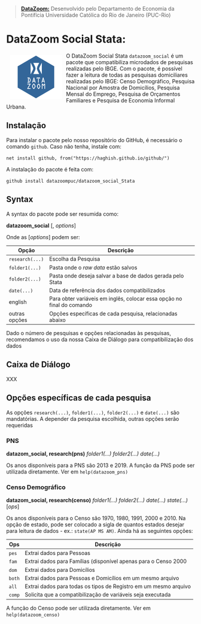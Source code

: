 > <a href="http://www.econ.puc-rio.br/datazoom/">__DataZoom:__</a> Desenvolvido pelo Departamento de Economia da Pontifícia Universidade Católica do Rio de Janeiro (PUC-Rio)

# DataZoom Social Stata: 

<!-- badges: start -->
<!-- badges: end -->

<a href="https://github.com/datazoompuc/datazoom_social_Stata"><img src="https://github.com/datazoompuc/datazoom_social_Stata/raw/master/logo.png" align="left" width="140" hspace="10" vspace="6"></a>

O DataZoom Social Stata `datazoom_social` é um pacote que compatibiliza microdados de pesquisas realizadas pelo IBGE. Com o pacote, é possível fazer a leitura de todas as pesquisas domiciliares realizadas pelo IBGE: Censo Demográfico, Pesquisa Nacional por Amostra de Domicílios, Pesquisa Mensal do Emprego, Pesquisa de Orçamentos Familiares e Pesquisa de Economia Informal Urbana.

## Instalação

Para instalar o pacote pelo nosso repositório do GitHub, é necessário o comando `github`. Caso não tenha, instale com:

```
net install github, from("https://haghish.github.io/github/")
```

A instalação do pacote é feita com:

```
github install datazoompuc/datazoom_social_Stata
```

## Syntax

A syntax do pacote pode ser resumida como:

__datazoom_social__ [, *options*]

Onde as [*options*] podem ser:

| Opção             | Descrição                                                               |
|-------------------|-------------------------------------------------------------------------|
| `research(...)`   | Escolha da Pesquisa                                                     |
| `folder1(...)`    | Pasta onde o *raw data* estão salvos                                    |
| `folder2(...)`    | Pasta onde deseja salvar a base de dados gerada pelo Stata              |
| `date(...)`       | Data de referência dos dados compatibilizados                           |
| english           | Para obter variáveis em inglês, colocar essa opção no final do comando  |
| outras opções     | Opções específicas de cada pesquisa, relacionadas abaixo                |

Dado o número de pesquisas e opções relacionadas às pesquisas, recomendamos o uso da nossa Caixa de Diálogo para compatibilização dos dados

## Caixa de Diálogo

XXX

## Opções específicas de cada pesquisa

As opções `research(...)`, `folder1(...)`, `folder2(...)` e `date(...)` são mandatórias. A depender da pesquisa escolhida, outras opções serão requeridas

### PNS

__datazom_social, research(pns)__ *folder1(...) folder2(...) date(...)*

Os anos disponíveis para a PNS são 2013 e 2019. A função da PNS pode ser utilizada diretamente. Ver em `help(datazoom_pns)`

### Censo Demográfico

__datazom_social, research(censo)__ *folder1(...) folder2(...) date(...) state(...)* [*ops*]

Os anos disponíveis para o Censo são 1970, 1980, 1991, 2000 e 2010. Na opção de estado, pode ser colocado a sigla de quantos estados desejar para leitura de dados - ex.: `state(AP MS AM)`. Ainda há as seguintes opções:

| Ops               | Descrição                                                               |
|-------------------|-------------------------------------------------------------------------|
| `pes`             | Extrai dados para Pessoas                                               |
| `fam`             | Extrai dados para Famílias (disponível apenas para o Censo 2000         |
| `dom`             | Extrai dados para Domicílios                                            |
| `both`            | Extrai dados para Pessoas e Domicílios em um mesmo arquivo              |
| `all`             | Extrai dados para todas os tipos de Registro em um mesmo arquivo        |
| `comp`            | Solicita que a compatibilização de variáveis seja executada             |

A função do Censo pode ser utilizada diretamente. Ver em `help(datazoom_censo)`

